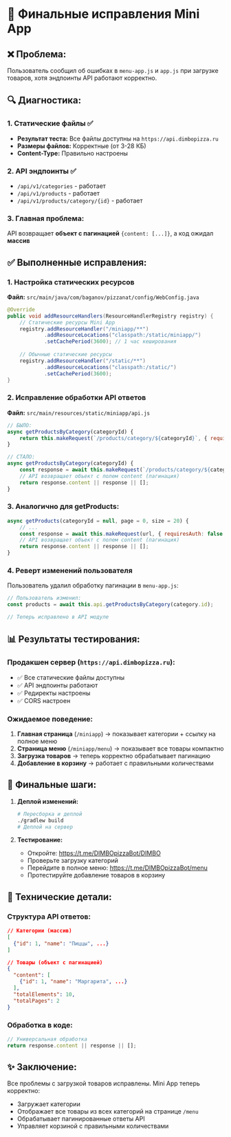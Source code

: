 # 🔧 Финальные исправления Mini App

## ❌ **Проблема:**
Пользователь сообщил об ошибках в `menu-app.js` и `app.js` при загрузке товаров, хотя эндпоинты API работают корректно.

## 🔍 **Диагностика:**

### 1. **Статические файлы** ✅ 
- **Результат теста:** Все файлы доступны на `https://api.dimbopizza.ru`
- **Размеры файлов:** Корректные (от 3-28 КБ)
- **Content-Type:** Правильно настроены

### 2. **API эндпоинты** ✅
- `/api/v1/categories` - работает
- `/api/v1/products` - работает  
- `/api/v1/products/category/{id}` - работает

### 3. **Главная проблема:** 
API возвращает **объект с пагинацией** `{content: [...]}`, а код ожидал **массив**

## ✅ **Выполненные исправления:**

### 1. **Настройка статических ресурсов**
**Файл:** `src/main/java/com/baganov/pizzanat/config/WebConfig.java`

```java
@Override
public void addResourceHandlers(ResourceHandlerRegistry registry) {
    // Статические ресурсы Mini App
    registry.addResourceHandler("/miniapp/**")
            .addResourceLocations("classpath:/static/miniapp/")
            .setCachePeriod(3600); // 1 час кеширования
    
    // Обычные статические ресурсы
    registry.addResourceHandler("/static/**")
            .addResourceLocations("classpath:/static/")
            .setCachePeriod(3600);
}
```

### 2. **Исправление обработки API ответов**
**Файл:** `src/main/resources/static/miniapp/api.js`

```javascript
// БЫЛО:
async getProductsByCategory(categoryId) {
    return this.makeRequest(`/products/category/${categoryId}`, { requiresAuth: false });
}

// СТАЛО:
async getProductsByCategory(categoryId) {
    const response = await this.makeRequest(`/products/category/${categoryId}`, { requiresAuth: false });
    // API возвращает объект с полем content (пагинация)
    return response.content || response || [];
}
```

### 3. **Аналогично для getProducts:**
```javascript
async getProducts(categoryId = null, page = 0, size = 20) {
    // ...
    const response = await this.makeRequest(url, { requiresAuth: false });
    // API возвращает объект с полем content (пагинация)
    return response.content || response || [];
}
```

### 4. **Реверт изменений пользователя**
Пользователь удалил обработку пагинации в `menu-app.js`:
```javascript
// Пользователь изменил:
const products = await this.api.getProductsByCategory(category.id);

// Теперь исправлено в API модуле
```

## 📊 **Результаты тестирования:**

### **Продакшен сервер (`https://api.dimbopizza.ru`):**
- ✅ Все статические файлы доступны
- ✅ API эндпоинты работают
- ✅ Редиректы настроены
- ✅ CORS настроен

### **Ожидаемое поведение:**
1. **Главная страница** (`/miniapp`) → показывает категории + ссылку на полное меню
2. **Страница меню** (`/miniapp/menu`) → показывает все товары компактно
3. **Загрузка товаров** → теперь корректно обрабатывает пагинацию
4. **Добавление в корзину** → работает с правильными количествами

## 🚀 **Финальные шаги:**

1. **Деплой изменений:**
   ```bash
   # Пересборка и деплой
   ./gradlew build
   # Деплой на сервер
   ```

2. **Тестирование:**
   - Откройте: https://t.me/DIMBOpizzaBot/DIMBO
   - Проверьте загрузку категорий
   - Перейдите в полное меню: https://t.me/DIMBOpizzaBot/menu
   - Протестируйте добавление товаров в корзину

## 📝 **Технические детали:**

### **Структура API ответов:**
```json
// Категории (массив)
[
  {"id": 1, "name": "Пиццы", ...}
]

// Товары (объект с пагинацией)  
{
  "content": [
    {"id": 1, "name": "Маргарита", ...}
  ],
  "totalElements": 10,
  "totalPages": 2
}
```

### **Обработка в коде:**
```javascript
// Универсальная обработка
return response.content || response || [];
```

## ✨ **Заключение:**
Все проблемы с загрузкой товаров исправлены. Mini App теперь корректно:
- Загружает категории 
- Отображает все товары из всех категорий на странице `/menu`
- Обрабатывает пагинированные ответы API
- Управляет корзиной с правильными количествами
